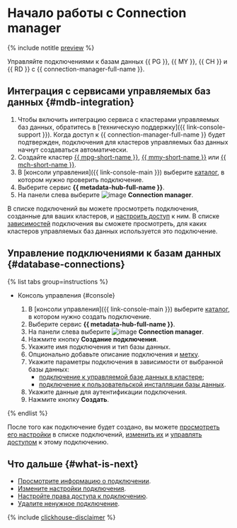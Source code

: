 # Начало работы с Connection manager

{% include notitle [preview](../../_includes/note-preview.md) %}

Управляйте подключениями к базам данных {{ PG }}, {{ MY }}, {{ CH }} и {{ RD }} с {{ connection-manager-full-name }}.

## Интеграция с сервисами управляемых баз данных {#mdb-integration}

1. Чтобы включить интеграцию сервиса с кластерами управляемых баз данных, обратитесь в [техническую поддержку]({{ link-console-support }}). Когда доступ к {{ connection-manager-full-name }} будет подтвержден, подключения для кластеров управляемых баз данных начнут создаваться автоматически.
1. Создайте кластер [{{ mpg-short-name }}](../../managed-postgresql/operations/cluster-create.md), [{{ mmy-short-name }}](../../managed-mysql/operations/cluster-create.md) или [{{ mch-short-name }}](../../managed-clickhouse/operations/cluster-create.md).
1. В [консоли управления]({{ link-console-main }}) выберите [каталог](../../resource-manager/concepts/resources-hierarchy.md#folder), в котором нужно проверить подключение.
1. Выберите сервис **{{ metadata-hub-full-name }}**.
1. На панели слева выберите ![image](../../_assets/console-icons/plug-connection.svg) **Connection manager**.

В списке подключений вы можете просмотреть подключения, созданные для ваших кластеров, и [настроить доступ](../operations/connection-access.md) к ним. В списке [зависимостей](../operations/view-connection.md#dependencies) подключения вы сможете просмотреть, для каких кластеров управляемых баз данных используется это подключение.

## Управление подключениями к базам данных {#database-connections}

{% list tabs group=instructions %}

- Консоль управления {#console}

  1. В [консоли управления]({{ link-console-main }}) выберите [каталог](../../resource-manager/concepts/resources-hierarchy.md#folder), в котором нужно создать подключение.
  1. Выберите сервис **{{ metadata-hub-full-name }}**.
  1. Hа панели слева выберите ![image](../../_assets/console-icons/plug-connection.svg) **Connection manager**.
  1. Нажмите кнопку **Создание подключения**.
  1. Укажите имя подключения и тип базы данных.
  1. Опционально добавьте описание подключения и [метку](../../resource-manager/concepts/labels.md).
  1. Укажите параметры подключения в зависимости от выбранной базы данных:
     * [подключение к управляемой базе данных в кластере](../operations/create-connection.md#mdb-connection);
     * [подключение к пользовательской инсталляции базы данных](../operations/create-connection.md#on-premise-connection).
  1. Укажите данные для аутентификации подключения.
  1. Нажмите кнопку **Создать**.

{% endlist %}

После того как подключение будет создано, вы можете [просмотреть его настройки](../operations/update-connection.md#list-connections) в списке подключений, [изменить их](../operations/update-connection.md#update-connections) и [управлять доступом](../operations/connection-access.md) к этому подключению.


## Что дальше {#what-is-next}

* [Просмотрите информацию о подключении](../operations/view-connection.md).
* [Измените настройки подключения](../operations/update-connection.md).
* [Настройте права доступа к подключению](../operations/connection-access.md).
* [Удалите ненужное подключение](../operations/delete-connection.md).


{% include [clickhouse-disclaimer](../../_includes/clickhouse-disclaimer.md) %}
